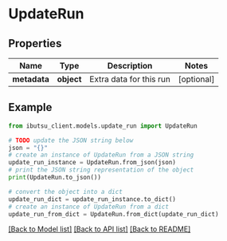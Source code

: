 # UpdateRun


## Properties

Name | Type | Description | Notes
------------ | ------------- | ------------- | -------------
**metadata** | **object** | Extra data for this run | [optional] 

## Example

```python
from ibutsu_client.models.update_run import UpdateRun

# TODO update the JSON string below
json = "{}"
# create an instance of UpdateRun from a JSON string
update_run_instance = UpdateRun.from_json(json)
# print the JSON string representation of the object
print(UpdateRun.to_json())

# convert the object into a dict
update_run_dict = update_run_instance.to_dict()
# create an instance of UpdateRun from a dict
update_run_from_dict = UpdateRun.from_dict(update_run_dict)
```
[[Back to Model list]](../README.md#documentation-for-models) [[Back to API list]](../README.md#documentation-for-api-endpoints) [[Back to README]](../README.md)


